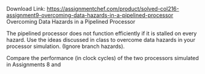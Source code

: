 Download Link: https://assignmentchef.com/product/solved-col216-assignment9-overcoming-data-hazards-in-a-pipelined-processor
<br>
Overcoming Data Hazards in a Pipelined Processor

The pipelined processor does not function efficiently if it is stalled on every hazard. Use the ideas discussed in class to overcome data hazards in your processor simulation. (Ignore branch hazards).

Compare the performance (in clock cycles) of the two processors simulated in Assignments 8 and